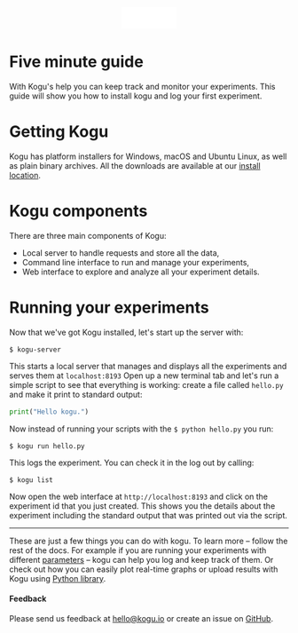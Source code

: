 <center><img src='/assets/kogu.gif' width='100' alt='Kogu Logo' aria-label='kogu.ai' /></center>

# Five minute guide
With Kogu's help you can keep track and monitor your experiments. This guide will show you how to install kogu and log your first experiment.

# Getting Kogu

Kogu has platform installers for Windows, macOS and Ubuntu Linux, as well as plain binary archives. All the downloads are available at our [install location](https://github.com/kogu-io/kogu/releases).  

# Kogu components

There are three main components of Kogu:
* Local server to handle requests and store all the data,
* Command line interface to run and manage your experiments,
* Web interface to explore and analyze all your experiment details.

# Running your experiments
Now that we've got Kogu installed, let's start up the server with:
```cli
$ kogu-server
```
This starts a local server that manages and displays all the experiments and serves them at `localhost:8193`
Open up a new terminal tab and let's run a simple script to see that everything is working: create a file called `hello.py` and make it print to standard output:
```python
print("Hello kogu.")
```

Now instead of running your scripts with the `$ python hello.py` you run:
```cli
$ kogu run hello.py
```

This logs the experiment. You can check it in the log out by calling:
```cli
$ kogu list
```

Now open the web interface at `http://localhost:8193` and click on the experiment id that you just created. This shows you the details about the experiment including the standard output that was printed out via the script.

---

These are just a few things you can do with kogu. To learn more – follow the rest of the docs. For example if you are running your experiments with different [parameters](cli.html) – kogu can help you log and keep track of them. Or check out how you can easily plot real-time graphs or upload results with Kogu using [Python library](python-library.html).

#### Feedback
Please send us feedback at [hello@kogu.io](mailto:hello@kogu.io) or create an issue on [GitHub](https://github.com/kogu-io/kogu).
